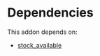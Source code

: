 # Dependencies

This addon depends on:

- [stock_available](../../../../odoo-bringout-oca-stock-logistics-availability-stock_available)

